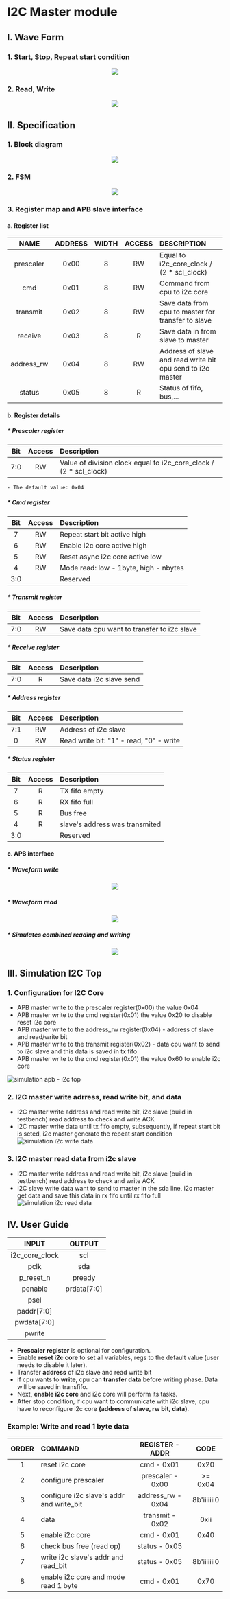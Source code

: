 # I2C Master module
## I. Wave Form 
### 1. Start, Stop, Repeat start condition
<p align="center">
  <img src="/illustrating%20images/Spec_condition.png">
</p>

### 2. Read, Write
<p align="center">
  <img src="/illustrating%20images/Read_write_wave.png">
</p>

## II. Specification
### 1. Block diagram
<p align="center">
  <img src="/illustrating%20images/master_block.png">
</p>

### 2. FSM
<p align="center">
  <img src="/illustrating%20images/fsm_master.png">
</p>



### 3. Register map and APB slave interface
#### a. Register list
|NAME|ADDRESS|WIDTH|ACCESS|DESCRIPTION|
|:----:|:---:|:---:|:----:|:------|
|prescaler|0x00|8|RW|Equal to i2c_core_clock / (2 * scl_clock)| 
|cmd|0x01|8|RW|Command from cpu to i2c core|
|transmit|0x02|8|RW|Save data from cpu to master for transfer to slave|
|receive|0x03|8|R|Save data in from slave to master|
|address_rw|0x04|8|RW|Address of slave and read write bit cpu send to i2c master|
|status|0x05|8|R|Status of fifo, bus,...| 
#### b. Register details
##### * Prescaler register
|Bit|Access|Description|
|:-:|:----:|:---------|
|7:0|RW|Value of division clock equal to i2c_core_clock / (2 * scl_clock)|
    - The default value: 0x04
##### * Cmd register 
|Bit|Access|Description|
|:-:|:----:|:---------|
|7|RW|Repeat start bit active high|
|6|RW|Enable i2c core active high|
|5|RW|Reset async i2c core active low|
|4|RW|Mode read: low - 1byte, high - nbytes |
|3:0||Reserved|

##### * Transmit register 
|Bit|Access|Description|
|:-:|:----:|:---------|
|7:0|RW|Save data cpu want to transfer to i2c slave|

##### * Receive register 
|Bit|Access|Description|
|:-:|:----:|:---------|
|7:0|R|Save data i2c slave send|

##### * Address register 
|Bit|Access|Description|
|:-:|:----:|:---------|
|7:1|RW|Address of i2c slave|
|0|RW|Read write bit: "1" - read, "0" - write|

##### * Status register 
|Bit|Access|Description|
|:-:|:----:|:---------|
|7|R|TX fifo empty|
|6|R|RX fifo full|
|5|R|Bus free|
|4|R|slave's address was transmited|
|3:0||Reserved|

#### c. APB interface
##### * Waveform write
<p align="center">
  <img src="/illustrating%20images/apb_write.png">
</p>


##### * Waveform read
<p align="center">
  <img src="/illustrating%20images/apb_read.png">
</p>

##### * Simulates combined reading and writing
<p align="center">
  <img src="/illustrating%20images/abp_simulation.png">
</p>

## III. Simulation I2C Top
### 1. Configuration for I2C Core
 - APB master write to the prescaler register(0x00) the value 0x04
 - APB master write to the cmd register(0x01) the value 0x20 to disable reset i2c core
 - APB master write to the address_rw register(0x04) - address of slave and read/write bit
 - APB master write to the transmit register(0x02) - data cpu want to send to i2c slave and this data is saved in tx fifo
 - APB master write to the cmd register(0x01) the value 0x60 to enable i2c core

![simulation apb - i2c top](/illustrating%20images/apb_i2c_top.png)
### 2. I2C master write adrress, read write bit, and data
 - I2C master write address and read write bit, i2c slave (build in testbench) read address to check and write ACK
 - I2C master write data until tx fifo empty, subsequently, if repeat start bit is seted, i2c master generate the repeat start condition
![simulation i2c write data](/illustrating%20images/i2c_write_data.png)
### 3. I2C master read data from i2c slave
 - I2C master write address and read write bit, i2c slave (build in testbench) read address to check and write ACK
 - I2C slave write data want to send to master in the sda line, i2c master get data and save this data in rx fifo until rx fifo full
![simulation i2c read data](/illustrating%20images/i2c_read_data.png)

## IV. User Guide
|INPUT|OUTPUT|
|:---:|:----:|
|i2c_core_clock|scl|
|pclk|sda|
|p_reset_n|pready
|penable|prdata[7:0]|
|psel|
|paddr[7:0]|
|pwdata[7:0]|
|pwrite|
  
 - **Prescaler register** is optional for configuration.
 - Enable **reset i2c core** to set all variables, regs to the default value (user needs to disable it later).
 - Transfer **address** of i2c slave and read write bit
 - if cpu wants to **write**, cpu can **transfer data** before writing phase. Data will be saved in transfifo.
 - Next, **enable i2c core** and i2c core will perform its tasks.
 - After stop condition, if cpu want to communicate with i2c slave, cpu have to reconfigure i2c core **(address of slave, rw bit, data)**.

### Example: Write and read 1 byte data 

|ORDER|COMMAND|REGISTER - ADDR|CODE|
|:---:|:---|:----:|:----:|
|1|reset i2c core|cmd - 0x01|0x20|
|2|configure prescaler|prescaler - 0x00|>= 0x04|
|3|configure i2c slave's addr and write_bit|address_rw - 0x04|8b'iiiiiii0|
|4|data|transmit - 0x02|0xii|
|5|enable i2c core|cmd - 0x01|0x40|
|6|check bus free (read op)|status - 0x05||
|7|write i2c slave's addr and read_bit|status - 0x05|8b'iiiiiii0|
|8|enable i2c core and mode read 1 byte|cmd - 0x01|0x70|